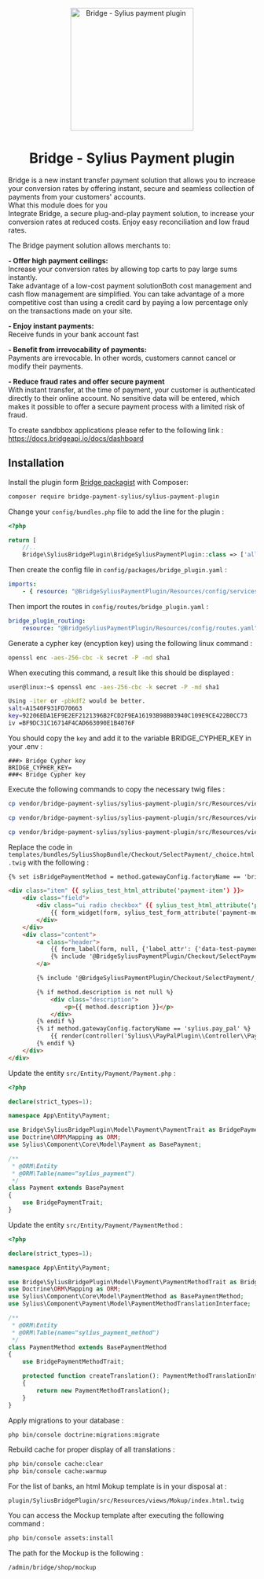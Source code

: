 <p align="center">
    <img src="https://s3.eu-west-1.amazonaws.com/web.bridgeapi.io/bridge-api.png" width="250px" alt="Bridge - Sylius payment plugin" />
</p>

<h1 align="center">Bridge - Sylius Payment plugin</h1>

Bridge is a new instant transfer payment solution that allows you to increase your conversion rates by offering instant, secure and seamless collection of payments from your customers' accounts.  
What this module does for you  
Integrate Bridge, a secure plug-and-play payment solution, to increase your conversion rates at reduced costs. Enjoy easy reconciliation and low fraud rates.

The Bridge payment solution allows merchants to:

**- Offer high payment ceilings:**  
Increase your conversion rates by allowing top carts to pay large sums instantly.  
Take advantage of a low-cost payment solutionBoth cost management and cash flow management are simplified. You can take advantage of a more competitive cost than using a credit card by paying a low percentage only on the transactions made on your site.

**- Enjoy instant payments:**  
Receive funds in your bank account fast

**- Benefit from irrevocability of payments:**  
Payments are irrevocable. In other words, customers cannot cancel or modify their payments.

**- Reduce fraud rates and offer secure payment**   
With instant transfer, at the time of payment, your customer is authenticated directly to their online account. No sensitive data will be entered, which makes it possible to offer a secure payment process with a limited risk of fraud.


To create sandbbox applications please refer to the following link : https://docs.bridgeapi.io/docs/dashboard

## Installation

Install the plugin form [Bridge packagist](https://packagist.org/packages/bridge-payment-sylius/sylius-payment-plugin) with Composer:
```bash
composer require bridge-payment-sylius/sylius-payment-plugin
```

Change your `config/bundles.php` file to add the line for the plugin :

```php
<?php

return [
    //..
    Bridge\SyliusBridgePlugin\BridgeSyliusPaymentPlugin::class => ['all' => true],
```

Then create the config file in `config/packages/bridge_plugin.yaml` :

```yaml
imports:
    - { resource: "@BridgeSyliusPaymentPlugin/Resources/config/services.yaml" }
```

Then import the routes in `config/routes/bridge_plugin.yaml` :

```yaml
bridge_plugin_routing:
    resource: "@BridgeSyliusPaymentPlugin/Resources/config/routes.yaml"
```

Generate a cypher key (encyption key) using the following linux command :
```bash
openssl enc -aes-256-cbc -k secret -P -md sha1
```

When executing this command, a result like this should be displayed :

```bash
user@linux:~$ openssl enc -aes-256-cbc -k secret -P -md sha1

Using -iter or -pbkdf2 would be better.
salt=A1540F931FD70663
key=92206EDA1EF9E2EF2121396B2FCD2F9EA16193B98B03940C109E9CE422B0CC73
iv =BF9DC31C16714F4CAD663090E1B4076F

```
You should copy the `key` and add it to the variable BRIDGE_CYPHER_KEY in your .env :

```dotenv
###> Bridge Cypher key
BRIDGE_CYPHER_KEY=
###< Bridge Cypher key
```

Execute the following commands to copy the necessary twig files :

```bash 
cp vendor/bridge-payment-sylius/sylius-payment-plugin/src/Resources/views/PaymentMethod/_form.html.twig templates/bundles/SyliusAdminBundle/PaymentMethod

cp vendor/bridge-payment-sylius/sylius-payment-plugin/src/Resources/views/Checkout/SelectPayment/_payment.html.twig  templates/bundles/SyliusShopBundle/Checkout/SelectPayment 

cp vendor/bridge-payment-sylius/sylius-payment-plugin/src/Resources/views/Order/show.html.twig templates/bundles/SyliusShopBundle/Order 
```

Replace the code in `templates/bundles/SyliusShopBundle/Checkout/SelectPayment/_choice.html.twig` with the following :

```html
{% set isBridgePaymentMethod = method.gatewayConfig.factoryName == 'bridge-payment' %}

<div class="item" {{ sylius_test_html_attribute('payment-item') }}>
    <div class="field">
        <div class="ui radio checkbox" {{ sylius_test_html_attribute('payment-method-checkbox') }}>
            {{ form_widget(form, sylius_test_form_attribute('payment-method-select')| sylius_merge_recursive({'attr': {'data-is-bridge-payment-method': isBridgePaymentMethod ? 1 : 0}})) }}
        </div>
    </div>
    <div class="content">
        <a class="header">
            {{ form_label(form, null, {'label_attr': {'data-test-payment-method-label': ''}}) }}
            {% include '@BridgeSyliusPaymentPlugin/Checkout/SelectPayment/_bridge_logo.html.twig' %}
        </a>

        {% include '@BridgeSyliusPaymentPlugin/Checkout/SelectPayment/_banks.html.twig' %}

        {% if method.description is not null %}
            <div class="description">
                <p>{{ method.description }}</p>
            </div>
        {% endif %}
        {% if method.gatewayConfig.factoryName == 'sylius.pay_pal' %}
            {{ render(controller('Sylius\\PayPalPlugin\\Controller\\PayPalButtonsController:renderPaymentPageButtonsAction', {'orderId': order.id})) }}
        {% endif %}
    </div>
</div>
```

Update the entity `src/Entity/Payment/Payment.php` :

```php
<?php

declare(strict_types=1);

namespace App\Entity\Payment;

use Bridge\SyliusBridgePlugin\Model\Payment\PaymentTrait as BridgePaymentTrait;
use Doctrine\ORM\Mapping as ORM;
use Sylius\Component\Core\Model\Payment as BasePayment;

/**
 * @ORM\Entity
 * @ORM\Table(name="sylius_payment")
 */
class Payment extends BasePayment
{
    use BridgePaymentTrait;
}
```

Update the entity `src/Entity/Payment/PaymentMethod` :

```php 
<?php

declare(strict_types=1);

namespace App\Entity\Payment;

use Bridge\SyliusBridgePlugin\Model\Payment\PaymentMethodTrait as BridgePaymentMethodTrait;
use Doctrine\ORM\Mapping as ORM;
use Sylius\Component\Core\Model\PaymentMethod as BasePaymentMethod;
use Sylius\Component\Payment\Model\PaymentMethodTranslationInterface;

/**
 * @ORM\Entity
 * @ORM\Table(name="sylius_payment_method")
 */
class PaymentMethod extends BasePaymentMethod
{
    use BridgePaymentMethodTrait;

    protected function createTranslation(): PaymentMethodTranslationInterface
    {
        return new PaymentMethodTranslation();
    }
}

```

Apply migrations to your database :

 ```bash
php bin/console doctrine:migrations:migrate
```

Rebuild cache for proper display of all translations :
```bash
php bin/console cache:clear
php bin/console cache:warmup
```

For the list of banks, an html Mokup template is in your disposal at :

```
plugin/SyliusBridgePlugin/src/Resources/views/Mokup/index.html.twig
```

You can access the Mockup template after executing the following command :
```bash
php bin/console assets:install 
```

The path for the Mockup is the following :
```
/admin/bridge/shop/mockup
```
